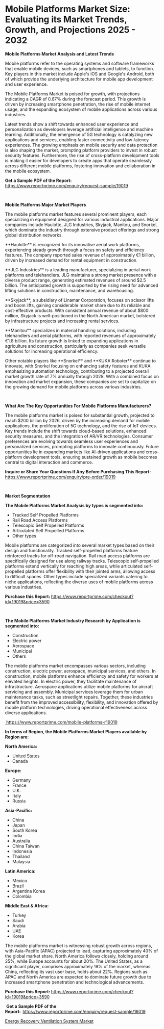 <p><h1>Mobile Platforms Market Size: Evaluating its Market Trends, Growth, and Projections 2025 - 2032</h1></p><p><strong>Mobile Platforms Market Analysis and Latest Trends</strong></p>
<p><p>Mobile platforms refer to the operating systems and software frameworks that enable mobile devices, such as smartphones and tablets, to function. Key players in this market include Apple's iOS and Google's Android, both of which provide the underlying architecture for mobile app development and user experience.</p><p>The Mobile Platforms Market is poised for growth, with projections indicating a CAGR of 0.67% during the forecast period. This growth is driven by increasing smartphone penetration, the rise of mobile internet usage, and the expanding ecosystem of mobile applications across various industries. </p><p>Latest trends show a shift towards enhanced user experience and personalization as developers leverage artificial intelligence and machine learning. Additionally, the emergence of 5G technology is catalyzing new applications and services, enabling faster connectivity and low-latency experiences. The growing emphasis on mobile security and data protection is also shaping the market, prompting platform providers to invest in robust security features. Furthermore, the rise of cross-platform development tools is making it easier for developers to create apps that operate seamlessly across different mobile platforms, fostering innovation and collaboration in the mobile ecosystem.</p></p>
<p><strong>Get a Sample PDF of the Report:&nbsp;</strong> <a href="https://www.reportprime.com/enquiry/request-sample/19019?utm_campaign=2039&utm_medium=2&utm_source=Github&utm_content=ia&utm_term=19032025&utm_id=mobile-platforms">https://www.reportprime.com/enquiry/request-sample/19019</a></p>
<p>&nbsp;</p>
<p><strong>Mobile Platforms Major Market Players</strong></p>
<p><p>The mobile platforms market features several prominent players, each specializing in equipment designed for various industrial applications. Major companies include Haulotte, JLG Industries, Skyjack, Manitou, and Snorkel, which dominate the industry through extensive product offerings and strong global distribution networks.</p><p>**Haulotte** is recognized for its innovative aerial work platforms, experiencing steady growth through a focus on safety and efficiency features. The company reported sales revenue of approximately €1 billion, driven by increased demand for rental equipment in construction.</p><p>**JLG Industries** is a leading manufacturer, specializing in aerial work platforms and telehandlers. JLG maintains a strong market presence with a diverse product range, generating estimated revenues of around $2.5 billion. The anticipated growth is supported by the rising need for advanced lifting solutions in construction, maintenance, and warehousing.</p><p>**Skyjack**, a subsidiary of Linamar Corporation, focuses on scissor lifts and boom lifts, gaining considerable market share due to its reliable and cost-effective products. With consistent annual revenue of about $800 million, Skyjack is well-positioned in the North American market, bolstered by infrastructure projects and increasing rental services.</p><p>**Manitou** specializes in material handling solutions, including telehandlers and aerial platforms, with reported revenues of approximately €1.8 billion. Its future growth is linked to expanding applications in agriculture and construction, particularly as companies seek versatile solutions for increasing operational efficiency.</p><p>Other notable players like **Snorkel** and **KUKA Roboter** continue to innovate, with Snorkel focusing on enhancing safety features and KUKA emphasizing automation technology, contributing to a projected overall market growth rate of 7% annually through 2028. With a combined focus on innovation and market expansion, these companies are set to capitalize on the growing demand for mobile platforms across various industries.</p></p>
<p>&nbsp;</p>
<p><strong>What Are The Key Opportunities For Mobile Platforms Manufacturers?</strong></p>
<p><p>The mobile platforms market is poised for substantial growth, projected to reach $200 billion by 2026, driven by the increasing demand for mobile applications, the proliferation of 5G technology, and the rise of IoT devices. Key trends include the shift towards cloud-based solutions, enhanced security measures, and the integration of AR/VR technologies. Consumer preferences are evolving towards seamless user experiences and personalized services, prompting platforms to innovate continuously. Future opportunities lie in expanding markets like AI-driven applications and cross-platform development tools, ensuring sustained growth as mobile becomes central to digital interaction and commerce.</p></p>
<p><strong>Inquire or Share Your Questions If Any Before Purchasing This Report:</strong> <a href="https://www.reportprime.com/enquiry/pre-order/19019?utm_campaign=2039&utm_medium=2&utm_source=Github&utm_content=ia&utm_term=19032025&utm_id=mobile-platforms">https://www.reportprime.com/enquiry/pre-order/19019</a></p>
<p>&nbsp;</p>
<p><strong>Market Segmentation</strong></p>
<p><strong>The Mobile Platforms Market Analysis by types is segmented into:</strong></p>
<p><ul><li>Tracked Self Propelled Platforms</li><li>Rail Road Access Platforms</li><li>Telescopic Self Propelled Platforms</li><li>Articulated Self Propelled Platforms</li><li>Other types</li></ul></p>
<p><p>Mobile platforms are categorized into several market types based on their design and functionality. Tracked self-propelled platforms feature reinforced tracks for off-road navigation. Rail road access platforms are specifically designed for use along railway tracks. Telescopic self-propelled platforms extend vertically for reaching high areas, while articulated self-propelled platforms offer flexibility with their jointed arms, allowing access to difficult spaces. Other types include specialized variants catering to niche applications, reflecting the diverse uses of mobile platforms across various industries.</p></p>
<p><strong>Purchase this Report:&nbsp;</strong><a href="https://www.reportprime.com/checkout?id=19019&price=3590&utm_campaign=2039&utm_medium=2&utm_source=Github&utm_content=ia&utm_term=19032025&utm_id=mobile-platforms">https://www.reportprime.com/checkout?id=19019&price=3590</a></p>
<p>&nbsp;</p>
<p><strong>The Mobile Platforms Market Industry Research by Application is segmented into:</strong></p>
<p><ul><li>Construction</li><li>Electric power</li><li>Aerospace</li><li>Municipal</li><li>Others</li></ul></p>
<p><p>The mobile platforms market encompasses various sectors, including construction, electric power, aerospace, municipal services, and others. In construction, mobile platforms enhance efficiency and safety for workers at elevated heights. In electric power, they facilitate maintenance of infrastructure. Aerospace applications utilize mobile platforms for aircraft servicing and assembly. Municipal services leverage them for urban maintenance tasks, such as streetlight repairs. Together, these industries benefit from the improved accessibility, flexibility, and innovation offered by mobile platform technologies, driving operational effectiveness across diverse applications.</p></p>
<p><a href="https://www.reportprime.com/mobile-platforms-r19019?utm_campaign=2039&utm_medium=2&utm_source=Github&utm_content=ia&utm_term=19032025&utm_id=mobile-platforms">&nbsp;https://www.reportprime.com/mobile-platforms-r19019</a></p>
<p><strong>In terms of Region, the Mobile Platforms Market Players available by Region are:</strong></p>
<p>
    <p> <strong> North America: </strong>
        <ul>
            <li>United States</li>
            <li>Canada</li>
        </ul>
        </p> 
    <p> <strong> Europe: </strong>
        <ul>
            <li>Germany</li>
            <li>France</li>
            <li>U.K.</li>
            <li>Italy</li>
            <li>Russia</li>
        </ul>
        </p> 
    <p> <strong> Asia-Pacific: </strong>
        <ul>
            <li>China</li>
            <li>Japan</li>
            <li>South Korea</li>
            <li>India</li>
            <li>Australia</li>
            <li>China Taiwan</li>
            <li>Indonesia</li>
            <li>Thailand</li>
            <li>Malaysia</li>
        </ul>
        </p> 
    <p> <strong> Latin America: </strong>
        <ul>
            <li>Mexico</li>
            <li>Brazil</li>
            <li>Argentina Korea</li>
            <li>Colombia</li>
        </ul>
        </p> 
    <p> <strong> Middle East & Africa: </strong>
        <ul>
            <li>Turkey</li>
            <li>Saudi</li>
            <li>Arabia</li>
            <li>UAE</li>
            <li>Korea</li>
        </ul>
    </p>
    </p>
<p><p>The mobile platforms market is witnessing robust growth across regions, with Asia-Pacific (APAC) projected to lead, capturing approximately 40% of the global market share. North America follows closely, holding around 25%, while Europe accounts for about 20%. The United States, as a significant player, comprises approximately 18% of the market, whereas China, reflecting its vast user base, holds about 22%. Regions such as APAC and North America are expected to dominate future growth due to increased smartphone penetration and technological advancements.</p></p>
<p><strong>Purchase this Report: </strong><a href="https://www.reportprime.com/checkout?id=19019&price=3590&utm_campaign=2039&utm_medium=2&utm_source=Github&utm_content=ia&utm_term=19032025&utm_id=mobile-platforms">https://www.reportprime.com/checkout?id=19019&price=3590</a></p>
<p>&nbsp;<strong>Get a Sample PDF of the Report:&nbsp;&nbsp;</strong><a href="https://www.reportprime.com/enquiry/request-sample/19019?utm_campaign=2039&utm_medium=2&utm_source=Github&utm_content=ia&utm_term=19032025&utm_id=mobile-platforms">https://www.reportprime.com/enquiry/request-sample/19019</a></p>
<p><strong></strong></p>
<p><p><a href="https://github.com/sukeldrage0g/Market-Research-Report-List-1/blob/main/energy-recovery-ventilation-system-market.md?utm_campaign=2039&utm_medium=2&utm_source=Github&utm_content=ia&utm_term=19032025&utm_id=mobile-platforms">Energy Recovery Ventilation System Market</a></p></p>